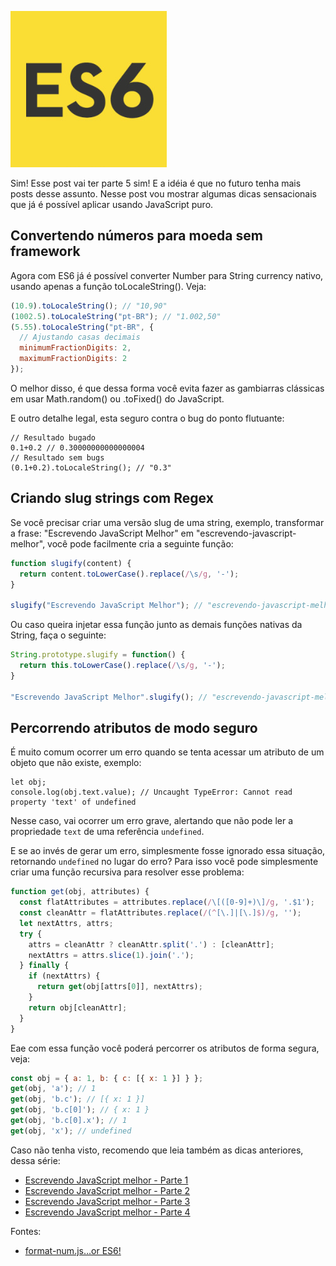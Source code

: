 ![Escrevendo JavaScript melhor](/images/es6-logo.jpg "Escrevendo JavaScript melhor")

Sim! Esse post vai ter parte 5 sim! E a idéia é que no futuro tenha mais posts desse assunto. Nesse post vou mostrar algumas dicas sensacionais que já é possível aplicar usando JavaScript puro.

## Convertendo números para moeda sem framework

Agora com ES6 já é possível converter Number para String currency nativo, usando apenas a função toLocaleString(). Veja:

``` javascript
(10.9).toLocaleString(); // "10,90"
(1002.5).toLocaleString("pt-BR"); // "1.002,50"
(5.55).toLocaleString("pt-BR", {
  // Ajustando casas decimais
  minimumFractionDigits: 2,  
  maximumFractionDigits: 2
});
```

O melhor disso, é que dessa forma você evita fazer as gambiarras clássicas em usar Math.random() ou .toFixed() do JavaScript.

E outro detalhe legal, esta seguro contra o bug do ponto flutuante:

```
// Resultado bugado
0.1+0.2 // 0.30000000000000004
// Resultado sem bugs
(0.1+0.2).toLocaleString(); // "0.3"
```

## Criando slug strings com Regex

Se você precisar criar uma versão slug de uma string, exemplo, transformar a frase: "Escrevendo JavaScript Melhor" em "escrevendo-javascript-melhor", você pode facilmente cria a seguinte função:

``` javascript
function slugify(content) {
  return content.toLowerCase().replace(/\s/g, '-');
}

slugify("Escrevendo JavaScript Melhor"); // "escrevendo-javascript-melhor"
```

Ou caso queira injetar essa função junto as demais funções nativas da String, faça o seguinte:

``` javascript
String.prototype.slugify = function() {
  return this.toLowerCase().replace(/\s/g, '-');
}

"Escrevendo JavaScript Melhor".slugify(); // "escrevendo-javascript-melhor"
```

## Percorrendo atributos de modo seguro

É muito comum ocorrer um erro quando se tenta acessar um atributo de um objeto que não existe, exemplo:

```
let obj;
console.log(obj.text.value); // Uncaught TypeError: Cannot read property 'text' of undefined
```

Nesse caso, vai ocorrer um erro grave, alertando que não pode ler a propriedade `text` de uma referência `undefined`.

E se ao invés de gerar um erro, simplesmente fosse ignorado essa situação, retornando `undefined` no lugar do erro? Para isso você pode simplesmente criar uma função recursiva para resolver esse problema:

``` javascript
function get(obj, attributes) {
  const flatAttributes = attributes.replace(/\[([0-9]+)\]/g, '.$1');
  const cleanAttr = flatAttributes.replace(/(^[\.]|[\.]$)/g, '');
  let nextAttrs, attrs;
  try {
    attrs = cleanAttr ? cleanAttr.split('.') : [cleanAttr];
    nextAttrs = attrs.slice(1).join('.');
  } finally {
    if (nextAttrs) {
      return get(obj[attrs[0]], nextAttrs);
    }
    return obj[cleanAttr];
  }
}
```

Eae com essa função você poderá percorrer os atributos de forma segura, veja:

``` javascript
const obj = { a: 1, b: { c: [{ x: 1 }] } };
get(obj, 'a'); // 1
get(obj, 'b.c'); // [{ x: 1 }]
get(obj, 'b.c[0]'); // { x: 1 }
get(obj, 'b.c[0].x'); // 1
get(obj, 'x'); // undefined
```

Caso não tenha visto, recomendo que leia também as dicas anteriores, dessa série:

*   [Escrevendo JavaScript melhor - Parte 1](/escrevendo-javascript-melhor-parte-1 "Escrevendo JavaScript melhor - Parte 1")
*   [Escrevendo JavaScript melhor - Parte 2](/escrevendo-javascript-melhor-parte-2 "Escrevendo JavaScript melhor - Parte 2")
*   [Escrevendo JavaScript melhor - Parte 3](/escrevendo-javascript-melhor-parte-3 "Escrevendo JavaScript melhor - Parte 3")
*   [Escrevendo JavaScript melhor - Parte 4](/escrevendo-javascript-melhor-parte-4 "Escrevendo JavaScript melhor - Parte 4")

Fontes:
* [format-num.js…or ES6!](https://remysharp.com/2016/12/13/format-numjsor-es6)
